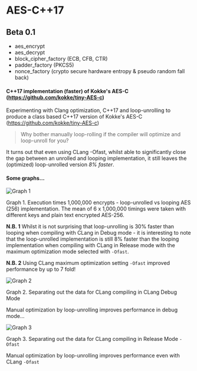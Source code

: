 # AES-C++17
## Beta 0.1 
+ aes_encrypt
+ aes_decrypt
+ block_cipher_factory (ECB, CFB, CTR)
+ padder_factory (PKCS5)
+ nonce_factory (crypto secure hardware entropy & pseudo random fall back)
#### C++17 implementation (faster) of Kokke's AES-C (https://github.com/kokke/tiny-AES-c)

Experimenting with Clang optimization, C++17 and loop-unrolling to produce a class based C++17 version of Kokke's AES-C (https://github.com/kokke/tiny-AES-c)

> Why bother manually loop-rolling if the compiler will optimize and loop-unroll for you?

It turns out that even using CLang -Ofast, whilst able to significantly close the gap between an unrolled and looping implementation, it still leaves the (optimized) loop-unrolled version *8% faster*.

#### Some graphs...

![Graph 1](<https://cldup.com/IxDudCq7Md.png>)

Graph 1. Execution times 1,000,000 encrypts - loop-unrolled vs looping AES (256) implementation.
The mean of 6 x 1,000,000 timings were taken with different keys and plain text encrypted AES-256.

**N.B. 1** Whilst it is not surprising that loop-unrolling is 30% faster than looping when compiling with CLang in Debug mode - it is interesting to note that the loop-unrolled implementation is still 8% faster than the looping implementation when compiling with CLang in Release mode with the maximum optimization mode selected with ```-Ofast```.   

**N.B. 2** Using CLang maximum optimization setting ```-Ofast``` improved performance by up to 7 fold! 

![Graph 2](<https://cldup.com/RMjKbfTV4r.png>)



Graph 2. Separating out the data for CLang compiling in CLang Debug Mode

Manual optimization by loop-unrolling improves performance in debug mode...

![Graph 3](<https://cldup.com/p97prwAKB7.png>)

Graph 3. Separating out the data for CLang compiling in Release Mode ```-Ofast```

Manual optimization by loop-unrolling improves performance even with CLang ```-Ofast```


